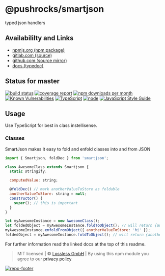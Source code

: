 # @pushrocks/smartjson
typed json handlers

## Availabililty and Links
* [npmjs.org (npm package)](https://www.npmjs.com/package/@pushrocks/smartjson)
* [gitlab.com (source)](https://gitlab.com/pushrocks/smartjson)
* [github.com (source mirror)](https://github.com/pushrocks/smartjson)
* [docs (typedoc)](https://pushrocks.gitlab.io/smartjson/)

## Status for master
[![build status](https://gitlab.com/pushrocks/smartjson/badges/master/build.svg)](https://gitlab.com/pushrocks/smartjson/commits/master)
[![coverage report](https://gitlab.com/pushrocks/smartjson/badges/master/coverage.svg)](https://gitlab.com/pushrocks/smartjson/commits/master)
[![npm downloads per month](https://img.shields.io/npm/dm/@pushrocks/smartjson.svg)](https://www.npmjs.com/package/@pushrocks/smartjson)
[![Known Vulnerabilities](https://snyk.io/test/npm/@pushrocks/smartjson/badge.svg)](https://snyk.io/test/npm/@pushrocks/smartjson)
[![TypeScript](https://img.shields.io/badge/TypeScript->=%203.x-blue.svg)](https://nodejs.org/dist/latest-v10.x/docs/api/)
[![node](https://img.shields.io/badge/node->=%2010.x.x-blue.svg)](https://nodejs.org/dist/latest-v10.x/docs/api/)
[![JavaScript Style Guide](https://img.shields.io/badge/code%20style-prettier-ff69b4.svg)](https://prettier.io/)

## Usage

Use TypeScript for best in class instellisense.

### Classes

SmartJson makes it easy to fold and enfold classes into and from JSON

```javascript
import { Smartjson, foldDec } from 'smartjson';

class AwesomeClass extends Smartjson {
  static stringify;

  computedValue: string;

  @foldDec() // mark anotherValueToStore as foldable
  anotherValueToStore: string = null;
  constructor() {
    super(); // this is important
  }
}

let myAwesomeInstance = new AwesomeClass();
let foldedObject = myAwesomeInstance.foldToObject(); // will return {anotherValueToStore: null}
myAwesomeInstance.enfoldFromObject({ anotherValueToStore: 'hi' });
foldedObject = myAwesomeInstance.foldToObject(); // will return {anotherValueToStore: 'hi'}
```

For further information read the linked docs at the top of this readme.

> MIT licensed | **&copy;** [Lossless GmbH](https://lossless.gmbh)
| By using this npm module you agree to our [privacy policy](https://lossless.gmbH/privacy.html)

[![repo-footer](https://pushrocks.gitlab.io/assets/repo-footer.svg)](https://maintainedby.lossless.com)
